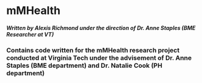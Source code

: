 # mMHealth
##### Written by Alexis Richmond under the direction of Dr. Anne Staples (BME Researcher at VT)

### Contains code written for the mMHealth research project conducted at Virginia Tech under the advisement of Dr. Anne Staples (BME department) and Dr. Natalie Cook (PH department)

